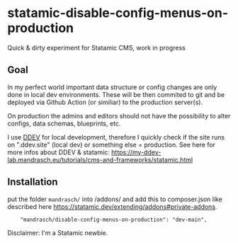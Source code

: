 # statamic-disable-config-menus-on-production

Quick & dirty experiment for Statamic CMS, work in progress

## Goal

In my perfect world important data structure or config changes are only done in local dev environments. These will be then commited to git and be deployed via Github Action (or similiar) to the production server(s). 

On production the admins and editors should not have the possibility to alter configs, data schemas, blueprints, etc.

I use [DDEV](https://ddev.com/) for local development, therefore I quickly check if the site runs on ".ddev.site" (local dev) or something else = production. See here for more infos about DDEV & statamic: https://my-ddev-lab.mandrasch.eu/tutorials/cms-and-frameworks/statamic.html

## Installation

put the folder `mandrasch/` into /addons/ and add this to composer.json like described here https://statamic.dev/extending/addons#private-addons.

```
    "mandrasch/disable-config-menus-on-production": "dev-main",
```

Disclaimer: I'm a Statamic newbie.
